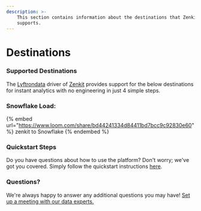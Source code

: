 ```yaml
---
description: >-
    This section contains information about the destinations that Zenkit
    supports.
---
```


# Destinations

### Supported Destinations

The [Lyftrondata](https://www.lyftrondata.com/) driver of [Zenkit](None) provides support for the below destinations for instant analytics with no engineering in just 4 simple steps.

### Snowflake Load:

{% embed url="https://www.loom.com/share/bd44241334d84411bd7bcc9c92830e60" %}
zenkit to Snowflake
{% endembed %}

### Quickstart Steps

Do you have questions about how to use the platform? Don't worry; we've got you covered. Simply follow the quickstart instructions [here](../../../quickstart-steps.md).

### Questions? <a href="#questions" id="questions"></a>

We're always happy to answer any additional questions you may have! [Set up a meeting with our data experts.](https://www.lyftrondata.com/book-a-meeting/)
